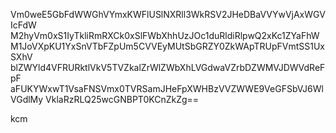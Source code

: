 Vm0weE5GbFdWWGhVYmxKWFlUSlNXRll3WkRSV2JHeDBaVVYwVjAxWGVIcFdW
M2hyVm0xS1IyTkliRmRXCk0xSlFWbXhhUzJOc1duRldiRlpwQ2xKc1ZYaFhW
M1JoVXpKU1YxSnVTbFZpUm5CVVEyMUtSbGRZY0ZkWApTRUpFVmtSS1UxSXhV
blZWYld4VFRURktlVkV5TVZkalZrWlZWbXhLVGdwaVZrbDZWMVJDWVdReFpF
aFUKYWxwT1VsaFNSVmx0TVRSamJHeFpXWHBzVVZWWE9VeGFSbVJ6WlVGdlMy
VklaRzRLQ25wcGNBPT0KCnZkZg==

kcm